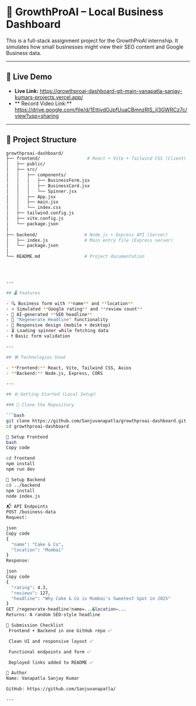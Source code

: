 # 🧠 GrowthProAI – Local Business Dashboard

This is a full-stack assignment project for the GrowthProAI internship. It simulates how small businesses might view their SEO content and Google Business data.

---

## 🚀 Live Demo

- **Live Link:** https://growthproai-dashboard-git-main-vanapatla-sanjay-kumars-projects.vercel.app/
- ** Record Video Link:** https://drive.google.com/file/d/1EttivdOJpfUuaCBmnzRlS_jI3GWRCz7c/view?usp=sharing

---

## 📁 Project Structure

```bash
growthproai-dashboard/
├── frontend/                  # React + Vite + Tailwind CSS (Client)
│   ├── public/
│   ├── src/
│   │   ├── components/
│   │   │   ├── BusinessForm.jsx
│   │   │   ├── BusinessCard.jsx
│   │   │   └── Spinner.jsx
│   │   ├── App.jsx
│   │   ├── main.jsx
│   │   └── index.css
│   ├── tailwind.config.js
│   ├── vite.config.js
│   └── package.json
│
├── backend/                  # Node.js + Express API (Server)
│   ├── index.js              # Main entry file (Express server)
│   └── package.json
│
└── README.md                 # Project documentation




---

## 🖥️ Features

- 🔍 Business form with **name** and **location**
- ⭐ Simulated **Google rating** and **review count**
- 🧠 AI-generated **SEO headline**
- 🔁 "Regenerate Headline" functionality
- 🎯 Responsive design (mobile + desktop)
- ⏳ Loading spinner while fetching data
- ❗ Basic form validation

---

## 🛠️ Technologies Used

- **Frontend:** React, Vite, Tailwind CSS, Axios
- **Backend:** Node.js, Express, CORS

---

## ⚙️ Getting Started (Local Setup)

### 🔹 Clone the Repository

```bash
git clone https://github.com/Sanjuvanapatla/growthproai-dashboard.git
cd growthproai-dashboard

🔹 Setup Frontend
bash
Copy code

cd frontend
npm install
npm run dev

🔹 Setup Backend
cd ../backend
npm install
node index.js

📬 API Endpoints
POST /business-data
Request:

json
Copy code
{
  "name": "Cake & Co",
  "location": "Mumbai"
}
Response:

json
Copy code
{
  "rating": 4.3,
  "reviews": 127,
  "headline": "Why Cake & Co is Mumbai's Sweetest Spot in 2025"
}
GET /regenerate-headline?name=...&location=...
Returns: A random SEO-style headline

📄 Submission Checklist
 Frontend + Backend in one GitHub repo ✅

 Clean UI and responsive layout ✅

 Functional endpoints and form ✅

 Deployed links added to README ✅

👤 Author
Name: Vanapatla Sanjay Kumar

GitHub: https://github.com/Sanjuvanapatla/

---
